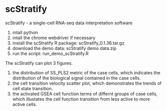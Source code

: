 # scStratify
scStratify - a single-cell RNA-seq data interpretation software

1. intall python
2. intall the chrome webdriver if necessary
3. install the scStratify R package: scStratify_0.1.36.tar.gz
4. download the demo data: scStratify demo data.zip
5. run the script: run_demo_scStratify.R

The scStratify can plot 3 figures.
1. the distribution of SS_PLS2 metric of the case cells, which indicates the distribution of the biological signal contained in the case cells.
2. the cell transition velocity scatter plot, which demonstrates the trends of cell state transition.
3. the activated GSEA cell function terms of differnt groups of case cells, which illustates the cell function transition from less active to more active cells.
